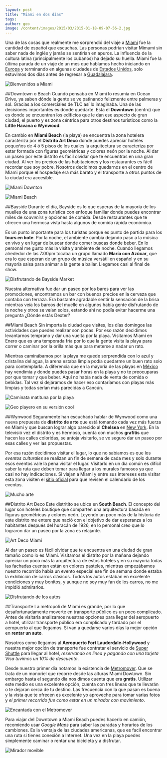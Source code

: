 ```yaml
---
layout: post
title: "Miami en dos días"
tags: 
author: geo
image: /content/images/2015/03/2015-01-18-09-07-56-2.jpg
---
```

Una de las cosas que realmente me sorprendió del viaje a [Miami](/tag/miami) fue la cantidad de español que escuchas. Las personas podrían visitar Mimami sin saber nada de inglés y jamás se sentirían en apuros. La influencia de la cultura latina (principalmente los cubanos) ha dejado su huella. Miami fue la última parada de un viaje de un mes que habíamos hecho iniciando en [Europa](/tag/europa) y terminando en algunas ciudades de [Estados Unidos](/tag/estados-unidos), solo estuvimos dos días antes de regresar a [Guadalajara](/tag/guadalajara).

![Bienvenidos a Miami](/content/images/2015/03/2015-01-18-09-00-04-1.jpg)

##Downtown o Beach
Cuando pensaba en Miami lo resumía en Ocean Drive, ya saben dónde la gente se ve patinando felizmente entre palmeras y sol. Gracias a los comerciales de TLC así lo imaginaba. Una de las decisiones importantes es donde quedarte. Esta el **Downtown** (centro) que es donde se encuentran los edificios que le dan ese aspecto de gran ciudad, el puerto y es zona céntrica para otros destinos turísticos como la **Little Havana o Wynwood**. 

En cambio en **Miami Beach** (la playa) se encuentra la zona hotelera caracteriza por el **Distrito Art Deco** donde puedes apreciar hoteles pequeños de 4 ó 5 pisos de los cuales la arquitectura se caracteriza por estar formada con figuras geométricas y colores neón por la noche. Al dar un paseo por este distrito es fácil olvidar que te encuentras en una gran ciudad. Al ver los precios de las habitaciones y los restaurantes es fácil recordar que soy pobre. Nosotros decidimos quedarnos en el centro de Miami porque el hospedaje era más barato y el transporte a otros puntos de la ciudad era accesible.

![Miami Downton](/content/images/2015/03/2015-01-16-14-05-56-1.jpg)

![Miami Beach](/content/images/2015/03/2015-01-17-13-08-31-1.jpg)

##Bayside
Durante el día, Bayside es lo que esperas de la mayoría de los muelles de una zona turística con enfoque familiar donde puedes encontrar miles de *souvenirs* y opciones de comida. Desde restaurantes que te ofrecen una hermosa vista hasta algunos de comida rápida económica. 

Es un punto importante para los turistas porque es punto de partida para los **tours en bote**. Por la noche, el ambiente cambia dejando paso a la música en vivo y en lugar de buscar donde comer buscas donde beber. En lo personal me gusto más la visita y ambiente de noche. Cuando llegamos alrededor de las 7:00pm tocaba un grupo llamado **María con Azúcar**, que era lo que esperan de un grupo de música versátil en español y en su mayoría salsa para animar a la gente a bailar. Llegamos casi al final de show. 

![Disfrutando de Bayside Market](/content/images/2015/03/2015-01-16-17-57-31-2.jpg)

Nuestra alternativa fue dar un paseo por los bares para ver las promociones, encontramos un bar con buenos precios en la cerveza que contaba con terraza. Era bastante agradable sentir la sensación de la brisa mientras veía los barcos del muelle en algunos había gente disfrutando de la noche y otros se veían solos, estando ahí no podía evitar hacerme una pregunta ¿Dónde estás Dexter?

##Miami Beach
Sin importa la ciudad que visites, los días domingos las actividades que puedes realizar son pocas. Por eso razón decidimos levantarnos temprano y dar una vuelta por la playa. Visitamos Miami en Enero que es una temporada fría por lo que la gente visita la playa para correr o caminar por la orilla más que para meterse a nadar un rato. 

Mientras caminábamos por la playa me quede sorprendida con lo azul y cristalina del agua, la arena estaba limpia podía quedarme un buen rato solo para contemplarla. A diferencia que en la mayoría de las playas en [México](/tag/mexico) hay vendimia y donde puedes pasar horas en la playa y no te preocuparas por que tomar y que beber. Aquí no había nada de venta de comida o bebidas. Tal vez si dejáramos de hacer eso contaríamos con playas más limpias y todas serían más parecidas a Cancún.

![Caminata matituna por la playa](/content/images/2015/03/2015-01-17-09-59-31-1.jpg)

![Geo playero en su versión cool](/content/images/2015/03/2015-01-17-09-42-56-1.jpg)

##Wynwood
Seguramente han escuchado hablar de Wynwood como una nueva prepuesta de **distrito de arte** que está tomando cada vez más fuerza en Miami y que buscan lograr algo parecido al **Chelsea** en [New York](/tag/new-york). En la televisió  vez el distrito y es hermoso, cuenta con muchos **grafitis** que hacen las calles coloridas, se antoja visitarlo, se ve seguro dar un paseo por esas calles y ver las propuestas. 

Por esa razón decidimos visitar el lugar, lo que no sabíamos es que los *eventos culturales* se realizan un fin de semana de cada mes y solo durante esos eventos vale la pena visitar el lugar. Visitarlo en un día común es difícil saber la ruta que deben tomar para llegar a los murales famosos ya que casi no hay indicaciones. Si viajan a Miami y entre sus intereses esta visitar esta zona visiten el [sitio oficial](http://wynwoodmiami.com/home.php) para que revisen el calendario de los eventos.

![Mucho arte](/content/images/2015/03/2015-01-16-17-09-38-1.jpg)

##Distrito Art Deco
Este distritito se ubica en **South Beach**. El concepto del lugar son hoteles boutique que comparten una arquitectura basada en figuras geométricas y colores neón. Leyendo un poco más de la historia de este distrito me entere que nació con el objetivo de dar esperanza a los habitantes después del huracán de 1926, en lo personal creo que lo lograron dar un paseo por la zona es relajante. 

![Art Deco Miami](/content/images/2015/03/2015-01-17-12-03-41-1.jpg)

Al dar un paseo es fácil olvidar que te encuentra en una ciudad de gran tamaño como lo es Miami. Visitamos el distrito por la mañana dejando apreciar un poco más la arquitectura de estos hoteles y en su mayoría todas las fachadas cuentan están en colores pasteles, mientras empezábamos nuestro recorrido había un evento especial ese fin de semana donde estaba la exhibición de carros clásicos. Todos los autos estaban en excelente condiciones y muy bonitos, y aunque no soy muy fan de los carros, no me impidió admirarlos.  

![Disfrutando de los autos](/content/images/2015/03/2015-01-17-11-58-57-1.jpg)

##Transporte
La metropoli de Miami es grande, por lo que desafortunadamente moverte en transporte público es un poco complicado. Antes de visitarla analizamos nuestras opciones para llegar del aeropuerto a hotel, utilizar transporte público era complicado y tardado por el aeropuerto al que llegamos. Si van a quedarse varios días la mejor opción en **rentar un auto**. 

Nosotros como llegamos al **Aeropuerto Fort Lauderdale-Hollywood** y nuestra mejor opción de transporte fue contratar el servicio de [Super Shuttle](https://www.supershuttle.com/) para llegar al hotel, *reservando en línea y pagando con una tarjeta Visa tuvimos un 10% de descuento*. 

Desde nuestro primer día notamos la existencia de [Metromover](http://www.miamidade.gov/transit/metromover.asp). Que se trata de un monoriel que recorre desde las alturas Miami Dowtown. Sin embargo hasta el segundo día nos dimos cuenta que era **gratis**. Utilizar este medio es una excelente opción, cuenta con tres líneas que te llevarán o te dejaran cerca de tu destino. Las frecuencia con la que pasan es buena y la vista que te ofrecen es excelente yo aproveche para tomar varias fotos y *el primer recorrido fue como estar en un mirador con movimiento*. 

![Encantada con el Metromover](/content/images/2015/03/2015-01-16-13-41-10-1.jpg)

Para viajar del Downtown a Miami Beach puedes hacerlo en camión, recomiendo usar *Google Maps* para saber las paradas y horarios de los cambiones. Es la ventaja de las ciudades americanas, que es facil encontrar una ruta si tienes conexión a Internet. Una vez en la playa puedes simplemente caminar o rentar una bicicleta y a disfrutar.

![Mirador movible](/content/images/2015/03/2015-01-16-13-38-30-1.jpg)